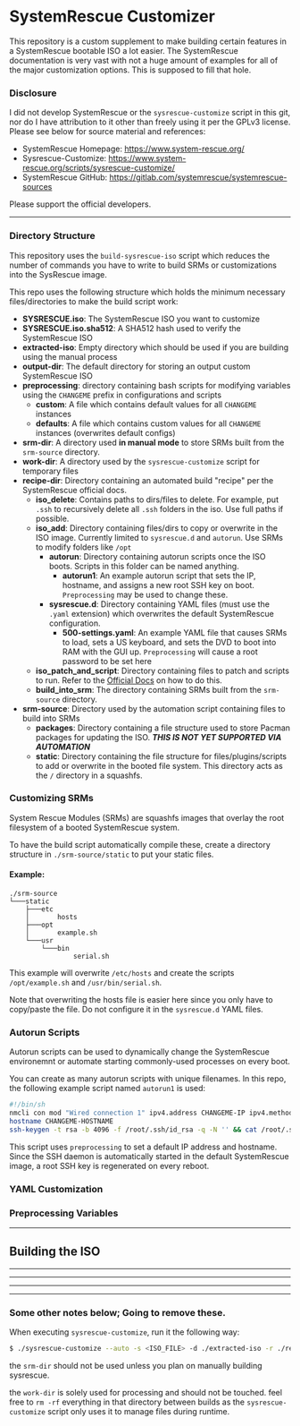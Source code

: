 # SystemRescue Customizer

This repository is a custom supplement to make building certain features in a SystemRescue bootable ISO a lot easier.
The SystemRescue documentation is very vast with not a huge amount of examples for all of the major customization options. This is supposed to fill that hole.

### Disclosure

I did not develop SystemRescue or the `sysrescue-customize` script in this git, nor do I have attribution to it other than freely using it per the GPLv3 license. Please see below for source material and references:
- SystemRescue Homepage: https://www.system-rescue.org/
- Sysrescue-Customize: https://www.system-rescue.org/scripts/sysrescue-customize/
- SystemRescue GitHub: https://gitlab.com/systemrescue/systemrescue-sources

Please support the official developers.

***

### Directory Structure

This repository uses the `build-sysrescue-iso` script which reduces the number of commands you have to write to build SRMs or customizations into the SysRescue image. 

This repo uses the following structure which holds the minimum necessary files/directories to make the build script work: 
- **SYSRESCUE.iso**: The SystemRescue ISO you want to customize
- **SYSRESCUE.iso.sha512**: A SHA512 hash used to verify the SystemRescue ISO
- **extracted-iso**: Empty directory which should be used if you are building using the manual process
- **output-dir**: The default directory for storing an output custom SystemRescue ISO 
- **preprocessing**: directory containing bash scripts for modifying variables using the `CHANGEME` prefix in configurations and scripts
    - **custom**: A file which contains default values for all `CHANGEME` instances
    - **defaults**: A file which contains custom values for all `CHANGEME` instances (overwrites default configs)
- **srm-dir**: A directory used **in manual mode** to store SRMs built from the `srm-source` directory.
- **work-dir**: A directory used by the `sysrescue-customize` script for temporary files
- **recipe-dir**: Directory containing an automated build "recipe" per the SystemRescue official docs.
    - **iso_delete**: Contains paths to dirs/files to delete. For example, put `.ssh` to recursively delete all `.ssh` folders in the iso. Use full paths if possible.
    - **iso_add**: Directory containing files/dirs to copy or overwrite in the ISO image. Currently limited to `sysrescue.d` and `autorun`. Use SRMs to modify folders like `/opt`
        - **autorun**: Directory containing autorun scripts once the ISO boots. Scripts in this folder can be named anything. 
          - **autorun1**: An example autorun script that sets the IP, hostname, and assigns a new root SSH key on boot. `Preprocessing` may be used to change these.
        - **sysrescue.d**: Directory containing YAML files (must use the `.yaml` extension) which overwrites the default SystemRescue configuration.  
            - **500-settings.yaml**: An example YAML file that causes SRMs to load, sets a US keyboard, and sets the DVD to boot into RAM with the GUI up. `Preprocessing` will cause a root password to be set here
    - **iso_patch_and_script**: Directory containing files to patch and scripts to run. Refer to the [Official Docs](https://www.system-rescue.org/scripts/sysrescue-customize/) on how to do this.
    - **build_into_srm**: The directory containing SRMs built from the `srm-source` directory.
- **srm-source**: Directory used by the automation script containing files to build into SRMs
    - **packages**: Directory containing a file structure used to store Pacman packages for updating the ISO. ***THIS IS NOT YET SUPPORTED VIA AUTOMATION***
    - **static**: Directory containing the file structure for files/plugins/scripts to add or overwrite in the booted file system. This directory acts as the `/` directory in a squashfs.

### Customizing SRMs

System Rescue Modules (SRMs) are squashfs images that overlay the root filesystem of a booted SystemRescue system. 

To have the build script automatically compile these, create a directory structure in `./srm-source/static` to put your static files.

#### Example:
```
./srm-source
└───static
    ├───etc
    │       hosts
    ├───opt
    │       example.sh
    └───usr
        └───bin
                serial.sh
```
This example will overwrite `/etc/hosts` and create the scripts `/opt/example.sh` and `/usr/bin/serial.sh`.

Note that overwriting the hosts file is easier here since you only have to copy/paste the file. Do not configure it in the `sysrescue.d` YAML files.

### Autorun Scripts

Autorun scripts can be used to dynamically change the SystemRescue environemnt or automate starting commonly-used processes on every boot.

You can create as many autorun scripts with unique filenames. In this repo, the following example script named `autorun1` is used:

```sh
#!/bin/sh
nmcli con mod "Wired connection 1" ipv4.address CHANGEME-IP ipv4.method manual
hostname CHANGEME-HOSTNAME
ssh-keygen -t rsa -b 4096 -f /root/.ssh/id_rsa -q -N '' && cat /root/.ssh/id_rsa >> /root/.ssh/authorized_keys
```

This script uses `preprocessing` to set a default IP address and hostname. Since the SSH daemon is automatically started in the default SystemRescue image, a root SSH key is regenerated on every reboot.

### YAML Customization

### Preprocessing Variables

***

## Building the ISO 















***
***
***
***
### Some other notes below; Going to remove these.
When executing `sysrescue-customize`, run it the following way:
```sh
$ ./sysrescue-customize --auto -s <ISO_FILE> -d ./extracted-iso -r ./recipe-dir -w work-dir -o
```

the `srm-dir` should not be used unless you plan on manually building sysrescue.

the `work-dir` is solely used for processing and should not be touched. feel free to `rm -rf` everything in that directory between builds as the `sysrescue-customize` script only uses it to manage files during runtime.
